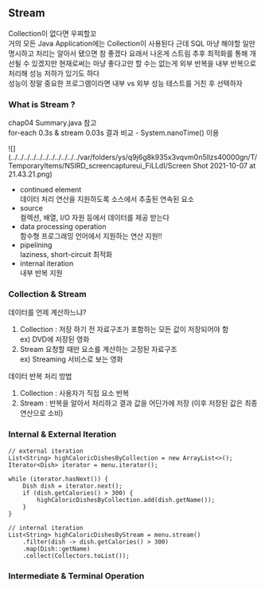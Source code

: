 ## Stream

Collection이 없다면 우찌할꼬<br>
거의 모든 Java Application에는 Collection이 사용된다 근데 SQL 마냥 해야할 일만 명시하고 처리는 알아서 됐으면 참 좋겠다 요래서 나온게 스트림 추후 최적화를 통해 개선될 수 있겠지만
현재로써는 마냥 좋다고만 할 수는 없는게 외부 반복을 내부 반복으로 처리해 성능 저하가 있기도 하다
<br>성능이 정말 중요한 프로그램이라면 내부 vs 외부 성능 테스트를 거친 후 선택하자

### What is Stream ?

chap04 Summary.java 참고<br>
for-each 0.3s & stream 0.03s 결과 비교 - System.nanoTime() 이용

![](../../../../../../../../../../../var/folders/ys/q9j6g8k935x3vqvm0n5llzs40000gn/T/TemporaryItems/NSIRD_screencaptureui_FiLLdI/Screen Shot 2021-10-07 at 21.43.21.png)

- continued element
  <br>데이터 처리 연산을 지원하도록 소스에서 추출된 연속된 요소
- source
  <br>컬렉션, 배열, I/O 자원 등에서 데이터를 제공 받는다
- data processing operation
  <br>함수형 프로그래밍 언어에서 지원하는 연산 지원!!
- pipelining
  <br>laziness, short-circuit 최적화
- internal iteration
  <br>내부 반복 지원

### Collection & Stream

데이터를 언제 계산하느냐?

1. Collection : 저장 하기 전 자료구조가 포함하는 모든 값이 저장되어야 함
   <br>ex) DVD에 저장된 영화
2. Stream 요청할 때만 요소를 계산하는 고정된 자료구조
   <br>ex) Streaming 서비스로 보는 영화

데이터 반복 처리 방법

1. Collection : 사용자가 직접 요소 반복
2. Stream : 반복을 알아서 처리하고 결과 값을 어딘가에 저장 (이후 저장된 값은 최종 연산으로 소비)

### Internal & External Iteration

~~~
// external iteration
List<String> highCaloricDishesByCollection = new ArrayList<>();
Iterator<Dish> iterator = menu.iterator();

while (iterator.hasNext()) {
    Dish dish = iterator.next();
    if (dish.getCalories() > 300) {
        highCaloricDishesByCollection.add(dish.getName());
    }
}

// internal iteration
List<String> highCaloricDishesByStream = menu.stream()
    .filter(dish -> dish.getCalories() > 300)
    .map(Dish::getName)
    .collect(Collectors.toList());
~~~

### Intermediate & Terminal Operation
